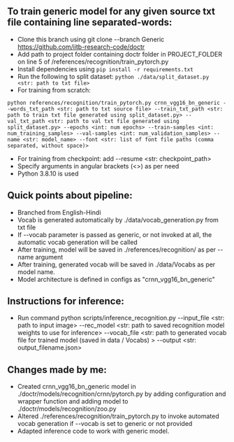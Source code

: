 ## To train generic model for any given source txt file containing line separated-words:
- Clone this branch using git clone --branch Generic https://github.com/iitb-research-code/doctr
- Add path to project folder containing doctr folder in PROJECT_FOLDER on line 5 of /references/recognition/train_pytorch.py
- Install dependencies using ```pip install -r requirements.txt```
- Run the following to split dataset: ```python ./data/split_dataset.py <str: path to txt file>```
- For training from scratch: 
```
python references/recognition/train_pytorch.py crnn_vgg16_bn_generic --words_txt_path <str: path to txt source file> --train_txt_path <str: path to train txt file generated using split_dataset.py> --val_txt_path <str: path to val txt file generated using split_dataset.py> --epochs <int: num epochs> --train-samples <int: num_training_samples> --val-samples <int: num_validation_samples> --name <str: model_name> --font <str: list of font file paths (comma separated, without space)>
```
- For training from checkpoint: add --resume <str: checkpoint_path>
- Specify arguments in angular brackets (<>) as per need
- Python 3.8.10 is used
## Quick points about pipeline:
- Branched from English-Hindi
- Vocab is generated automatically by ./data/vocab_generation.py from txt file
- If --vocab parameter is passed as generic, or not invoked at all, the automatic vocab generation will be called
- After training, model will be saved in ./references/recognition/ as per --name argument
- After training, generated vocab will be saved in ./data/Vocabs as per model name.
- Model architecture is defined in configs as "crnn_vgg16_bn_generic"

## Instructions for inference:
- Run command python scripts/inference_recognition.py --input_file <str: path to input image> --rec_model <str: path to saved recognition model weights to use for inference> --vocab_file <str: path to generated vocab file for trained model (saved in data / Vocabs) > --output <str: output_filename.json>
## Changes made by me:
- Created crnn_vgg16_bn_generic model in ./doctr/models/recognition/crnn/pytorch.py by adding configuration and wrapper function and adding model to ./doctr/models/recognition/zoo.py
- Altered ./references/recognition/train_pytorch.py to invoke automated vocab generation if --vocab is set to generic or not provided
- Adapted inference code to work with generic model.
